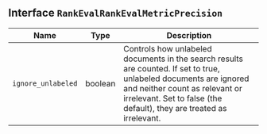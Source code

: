 ## Interface `RankEvalRankEvalMetricPrecision`

| Name | Type | Description |
| - | - | - |
| `ignore_unlabeled` | boolean | Controls how unlabeled documents in the search results are counted. If set to true, unlabeled documents are ignored and neither count as relevant or irrelevant. Set to false (the default), they are treated as irrelevant. |
